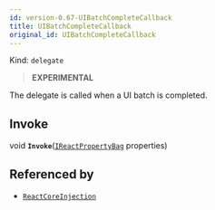 ```yaml
---
id: version-0.67-UIBatchCompleteCallback
title: UIBatchCompleteCallback
original_id: UIBatchCompleteCallback
---
```


Kind: `delegate`

> **EXPERIMENTAL**

The delegate is called when a UI batch is completed.

## Invoke
void **`Invoke`**([`IReactPropertyBag`](IReactPropertyBag) properties)





## Referenced by
- [`ReactCoreInjection`](ReactCoreInjection)
